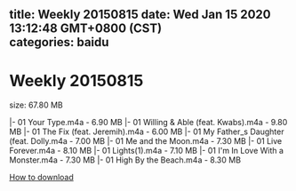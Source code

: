 
title: Weekly 20150815
date: Wed Jan 15 2020 13:12:48 GMT+0800 (CST)    
categories: baidu
---

# Weekly 20150815
size: 67.80 MB
 
 
|- 01 Your Type.m4a - 6.90 MB
|- 01 Willing & Able (feat. Kwabs).m4a - 9.80 MB
|- 01 The Fix (feat. Jeremih).m4a - 6.00 MB
|- 01 My Father_s Daughter (feat. Dolly.m4a - 7.00 MB
|- 01 Me and the Moon.m4a - 7.30 MB
|- 01 Live Forever.m4a - 8.10 MB
|- 01 Lights(1).m4a - 7.10 MB
|- 01 I'm In Love With a Monster.m4a - 7.30 MB
|- 01 High By the Beach.m4a - 8.30 MB

[How to download](https://bpcam.bemobtrk.com/go/2ceec3aa-1ca2-46d6-b9ff-aaa5c184517c?jno=568)